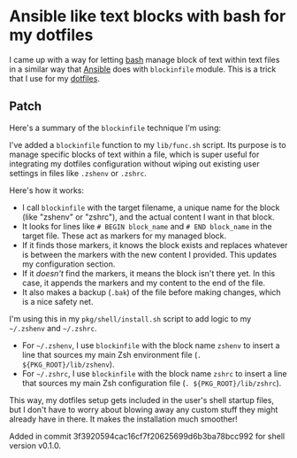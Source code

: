 # Ansible like text blocks with bash for my dotfiles

I came up with a way for letting [bash](../660) manage block of text within text files in a similar way that [Ansible](../1020) does with `blockinfile` module. This is a trick that I use for my [dotfiles](../625).

[blockinfile]: https://docs.ansible.com/ansible/latest/collections/ansible/builtin/blockinfile_module.html

## Patch

Here's a summary of the `blockinfile` technique I'm using:

I've added a `blockinfile` function to my `lib/func.sh` script. Its purpose is to manage specific blocks of text within a file, which is super useful for integrating my dotfiles configuration without wiping out existing user settings in files like `.zshenv` or `.zshrc`.

Here's how it works:

- I call `blockinfile` with the target filename, a unique name for the block (like "zshenv" or "zshrc"), and the actual content I want in that block.
- It looks for lines like `# BEGIN block_name` and `# END block_name` in the target file. These act as markers for my managed block.
- If it finds those markers, it knows the block exists and replaces whatever is between the markers with the new content I provided. This updates my configuration section.
- If it _doesn't_ find the markers, it means the block isn't there yet. In this case, it appends the markers and my content to the end of the file.
- It also makes a backup (`.bak`) of the file before making changes, which is a nice safety net.

I'm using this in my `pkg/shell/install.sh` script to add logic to my `~/.zshenv` and `~/.zshrc`.

- For `~/.zshenv`, I use `blockinfile` with the block name `zshenv` to insert a line that sources my main Zsh environment file (`. ${PKG_ROOT}/lib/zshenv`).
- For `~/.zshrc`, I use `blockinfile` with the block name `zshrc` to insert a line that sources my main Zsh configuration file (`. ${PKG_ROOT}/lib/zshrc`).

This way, my dotfiles setup gets included in the user's shell startup files, but I don't have to worry about blowing away any custom stuff they might already have in there. It makes the installation much smoother!

Added in commit 3f3920594cac16cf7f20625699d6b3ba78bcc992 for shell version v0.1.0.
